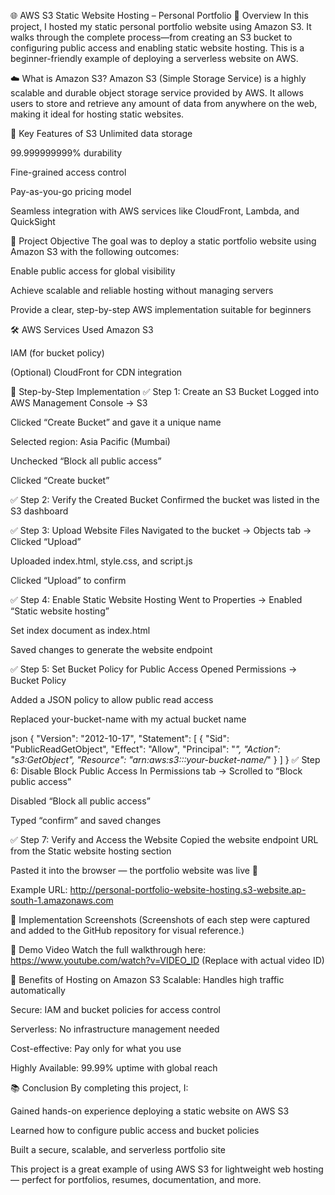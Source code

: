 
🌐 AWS S3 Static Website Hosting – Personal Portfolio
🧭 Overview
In this project, I hosted my static personal portfolio website using Amazon S3. It walks through the complete process—from creating an S3 bucket to configuring public access and enabling static website hosting. This is a beginner-friendly example of deploying a serverless website on AWS.

☁️ What is Amazon S3?
Amazon S3 (Simple Storage Service) is a highly scalable and durable object storage service provided by AWS. It allows users to store and retrieve any amount of data from anywhere on the web, making it ideal for hosting static websites.

🔹 Key Features of S3
Unlimited data storage

99.999999999% durability

Fine-grained access control

Pay-as-you-go pricing model

Seamless integration with AWS services like CloudFront, Lambda, and QuickSight

🎯 Project Objective
The goal was to deploy a static portfolio website using Amazon S3 with the following outcomes:

Enable public access for global visibility

Achieve scalable and reliable hosting without managing servers

Provide a clear, step-by-step AWS implementation suitable for beginners

🛠️ AWS Services Used
Amazon S3

IAM (for bucket policy)

(Optional) CloudFront for CDN integration

🧩 Step-by-Step Implementation
✅ Step 1: Create an S3 Bucket
Logged into AWS Management Console → S3

Clicked “Create Bucket” and gave it a unique name

Selected region: Asia Pacific (Mumbai)

Unchecked “Block all public access”

Clicked “Create bucket”

✅ Step 2: Verify the Created Bucket
Confirmed the bucket was listed in the S3 dashboard

✅ Step 3: Upload Website Files
Navigated to the bucket → Objects tab → Clicked “Upload”

Uploaded index.html, style.css, and script.js

Clicked “Upload” to confirm

✅ Step 4: Enable Static Website Hosting
Went to Properties → Enabled “Static website hosting”

Set index document as index.html

Saved changes to generate the website endpoint

✅ Step 5: Set Bucket Policy for Public Access
Opened Permissions → Bucket Policy

Added a JSON policy to allow public read access

Replaced your-bucket-name with my actual bucket name

json
{
  "Version": "2012-10-17",
  "Statement": [
    {
      "Sid": "PublicReadGetObject",
      "Effect": "Allow",
      "Principal": "*",
      "Action": "s3:GetObject",
      "Resource": "arn:aws:s3:::your-bucket-name/*"
    }
  ]
}
✅ Step 6: Disable Block Public Access
In Permissions tab → Scrolled to “Block public access”

Disabled “Block all public access”

Typed “confirm” and saved changes

✅ Step 7: Verify and Access the Website
Copied the website endpoint URL from the Static website hosting section

Pasted it into the browser — the portfolio website was live 🎉

Example URL: http://personal-portfolio-website-hosting.s3-website.ap-south-1.amazonaws.com

📸 Implementation Screenshots
(Screenshots of each step were captured and added to the GitHub repository for visual reference.)

🎥 Demo Video
Watch the full walkthrough here: https://www.youtube.com/watch?v=VIDEO_ID (Replace with actual video ID)

🌟 Benefits of Hosting on Amazon S3
Scalable: Handles high traffic automatically

Secure: IAM and bucket policies for access control

Serverless: No infrastructure management needed

Cost-effective: Pay only for what you use

Highly Available: 99.99% uptime with global reach

📚 Conclusion
By completing this project, I:

Gained hands-on experience deploying a static website on AWS S3

Learned how to configure public access and bucket policies

Built a secure, scalable, and serverless portfolio site

This project is a great example of using AWS S3 for lightweight web hosting — perfect for portfolios, resumes, documentation, and more.
